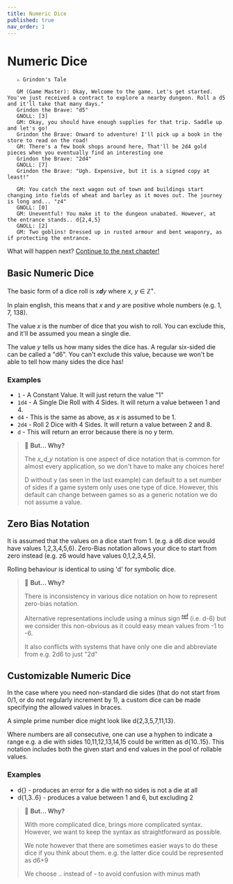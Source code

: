 ```yaml
---
title: Numeric Dice
published: true
nav_order: 1
---
```


# Numeric Dice

```
   ⚔️ Grindon's Tale
   
   GM (Game Master): Okay, Welcome to the game. Let's get started. You've just received a contract to explore a nearby dungeon. Roll a d5 and it'll take that many days."
   Grindon the Brave: "d5"
   GNOLL: [3]
   GM: Okay, you should have enough supplies for that trip. Saddle up and let's go!
   Grindon the Brave: Onward to adventure! I'll pick up a book in the store to read on the road!
   GM: There's a few book shops around here, That'll be 2d4 gold pieces when you eventually find an interesting one
   Grindon the Brave: "2d4"
   GNOLL: [7]
   Grindon the Brave: "Ugh. Expensive, but it is a signed copy at least!"

   GM: You catch the next wagon out of town and buildings start changing into fields of wheat and barley as it moves out. The journey is long and... "z4"
   GNOLL: [0]
   GM: Uneventful! You make it to the dungeon unabated. However, at the entrance stands.. d{2,4,5}
   GNOLL: [2]
   GM: Two goblins! Dressed up in rusted armour and bent weaponry, as if protecting the entrance.
```

What will happen next? [Continue to the next chapter!](Symbolic-Dice)


## Basic Numeric Dice

The basic form of a dice roll is _x**d**y_ where _x_, _y_ ∈ ℤ<sup>+</sup>. 

In plain english, this means that _x_ and _y_ are positive whole numbers (e.g. 1, 7, 138). 

The value _x_ is the number of dice that you wish to roll. You can exclude this, and it'll be assumed you mean a single die.

The value _y_ tells us how many sides the dice has. A regular six-sided die can be called a "d6". You can't exclude this value, because we won't be able to tell how many sides the dice has!

### Examples

 - `1` - A Constant Value. It will just return the value "1"
 - `1d4` - A Single Die Roll with 4 Sides. It will return a value between 1 and 4.
 - `d4` - This is the same as above, as _x_ is assumed to be 1.
 - `2d4` - Roll 2 Dice with 4 Sides. It will return a value between 2 and 8. 
 - `d` - This will return an error because there is no y term.


> 🤔 **But... Why?**
>
> The _x_d_y_ notation is one aspect of dice notation that is common for almost every application, so we don't have to make any choices here!
>
> D without y (as seen in the last example) can default to a set number of sides if a game system only uses one type of dice. However, this default can change between games so as a generic notation we do not assume a value.

## Zero Bias Notation

It is assumed that the values on a dice start from 1. (e.g. a d6 dice would have values 1,2,3,4,5,6). Zero-Bias notation allows your dice to start from zero instead (e.g. z6 would have values 0,1,2,3,4,5).

Rolling behaviour is identical to using 'd' for symbolic dice.

> 🤔 **But... Why?**
> 
> There is inconsistency in various dice notation on how to represent zero-bias notation.
>
> Alternative representations include using a minus sign <sup>[ref](http://hjemmesider.diku.dk/~torbenm/Troll/manual.pdf)</sup> (i.e. d-6) but we consider this non-obvious as it could easy mean values from -1 to -6.
>
> It also conflicts with systems that have only one die and abbreviate from e.g. 2d6 to just "2d"

## Customizable Numeric Dice
In the case where you need non-standard die sides (that do not start from 0/1, or do not regularly increment by 1), a custom dice can be made specifying the allowed values in braces.

A simple prime number dice might look like d{2,3,5,7,11,13}.

Where numbers are all consecutive, one can use a hyphen to indicate a range e.g. a die with sides 10,11,12,13,14,15 could be written as d{10..15}. This notation includes both the given start and end values in the pool of rollable values.

### Examples
 - d{} - produces an error for a die with no sides is not a die at all
 - d{1,3..6} - produces a value between 1 and 6, but excluding 2

> 🤔 **But... Why?**
> 
> With more complicated dice, brings more complicated syntax. However, we want to keep the syntax as straightforward as possible. 
>
> We note however that there are sometimes easier ways to do these dice if you think about them. e.g. the latter dice could be represented as d6+9
>
> We choose .. instead of - to avoid confusion with minus math
